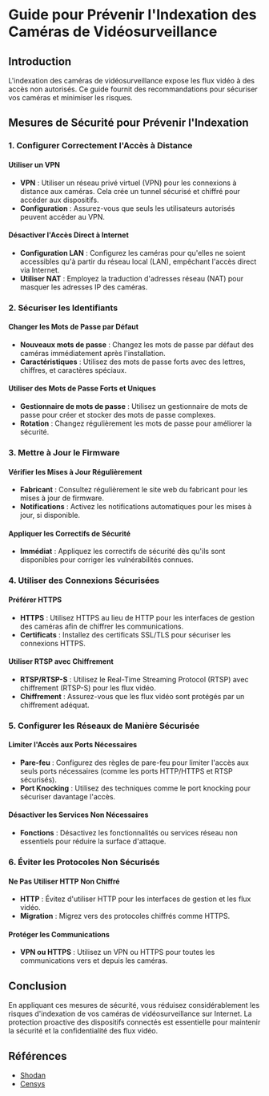 # Guide pour Prévenir l'Indexation des Caméras de Vidéosurveillance

## Introduction

L'indexation des caméras de vidéosurveillance expose les flux vidéo à des accès non autorisés. Ce guide fournit des recommandations pour sécuriser vos caméras et minimiser les risques.

## Mesures de Sécurité pour Prévenir l'Indexation

### 1. Configurer Correctement l'Accès à Distance

#### Utiliser un VPN

- **VPN** : Utiliser un réseau privé virtuel (VPN) pour les connexions à distance aux caméras. Cela crée un tunnel sécurisé et chiffré pour accéder aux dispositifs.
- **Configuration** : Assurez-vous que seuls les utilisateurs autorisés peuvent accéder au VPN.

#### Désactiver l'Accès Direct à Internet

- **Configuration LAN** : Configurez les caméras pour qu'elles ne soient accessibles qu'à partir du réseau local (LAN), empêchant l'accès direct via Internet.
- **Utiliser NAT** : Employez la traduction d'adresses réseau (NAT) pour masquer les adresses IP des caméras.

### 2. Sécuriser les Identifiants

#### Changer les Mots de Passe par Défaut

- **Nouveaux mots de passe** : Changez les mots de passe par défaut des caméras immédiatement après l'installation.
- **Caractéristiques** : Utilisez des mots de passe forts avec des lettres, chiffres, et caractères spéciaux.

#### Utiliser des Mots de Passe Forts et Uniques

- **Gestionnaire de mots de passe** : Utilisez un gestionnaire de mots de passe pour créer et stocker des mots de passe complexes.
- **Rotation** : Changez régulièrement les mots de passe pour améliorer la sécurité.

### 3. Mettre à Jour le Firmware

#### Vérifier les Mises à Jour Régulièrement

- **Fabricant** : Consultez régulièrement le site web du fabricant pour les mises à jour de firmware.
- **Notifications** : Activez les notifications automatiques pour les mises à jour, si disponible.

#### Appliquer les Correctifs de Sécurité

- **Immédiat** : Appliquez les correctifs de sécurité dès qu'ils sont disponibles pour corriger les vulnérabilités connues.

### 4. Utiliser des Connexions Sécurisées

#### Préférer HTTPS

- **HTTPS** : Utilisez HTTPS au lieu de HTTP pour les interfaces de gestion des caméras afin de chiffrer les communications.
- **Certificats** : Installez des certificats SSL/TLS pour sécuriser les connexions HTTPS.

#### Utiliser RTSP avec Chiffrement

- **RTSP/RTSP-S** : Utilisez le Real-Time Streaming Protocol (RTSP) avec chiffrement (RTSP-S) pour les flux vidéo.
- **Chiffrement** : Assurez-vous que les flux vidéo sont protégés par un chiffrement adéquat.

### 5. Configurer les Réseaux de Manière Sécurisée

#### Limiter l'Accès aux Ports Nécessaires

- **Pare-feu** : Configurez des règles de pare-feu pour limiter l'accès aux seuls ports nécessaires (comme les ports HTTP/HTTPS et RTSP sécurisés).
- **Port Knocking** : Utilisez des techniques comme le port knocking pour sécuriser davantage l'accès.

#### Désactiver les Services Non Nécessaires

- **Fonctions** : Désactivez les fonctionnalités ou services réseau non essentiels pour réduire la surface d'attaque.

### 6. Éviter les Protocoles Non Sécurisés

#### Ne Pas Utiliser HTTP Non Chiffré

- **HTTP** : Évitez d'utiliser HTTP pour les interfaces de gestion et les flux vidéo.
- **Migration** : Migrez vers des protocoles chiffrés comme HTTPS.

#### Protéger les Communications

- **VPN ou HTTPS** : Utilisez un VPN ou HTTPS pour toutes les communications vers et depuis les caméras.

## Conclusion

En appliquant ces mesures de sécurité, vous réduisez considérablement les risques d'indexation de vos caméras de vidéosurveillance sur Internet. La protection proactive des dispositifs connectés est essentielle pour maintenir la sécurité et la confidentialité des flux vidéo.


## Références

- [Shodan](https://www.shodan.io/)
- [Censys](https://censys.io/)

